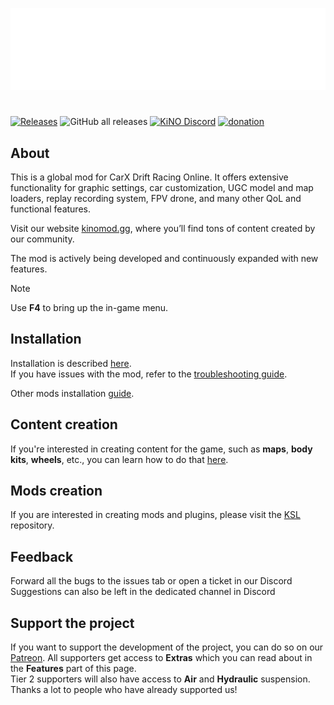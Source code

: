 ![LOGO](Images/kino_banner.png)

#

[![Releases](https://img.shields.io/github/v/release/trbflxr/kino?include_prereleases&label=DOWNLOAD&style=for-the-badge)](https://github.com/trbflxr/kino/releases)
![GitHub all releases](https://img.shields.io/github/downloads/trbflxr/kino/total?label=TOTAL%20DOWNLOADS&style=for-the-badge)
[![KiNO Discord](https://img.shields.io/discord/716264804498538516?label=DISCORD&style=for-the-badge)](https://discord.gg/xvGMEEcEEp)
[![donation](https://img.shields.io/badge/patreon-support-ff424d?style=for-the-badge)](https://www.patreon.com/kinomod)

## About

This is a global mod for CarX Drift Racing Online. It offers extensive functionality for graphic settings, car customization, UGC model and map loaders, replay recording system, FPV drone, and many other QoL and functional features.

Visit our website [kinomod.gg](https://kinomod.gg), where you’ll find tons of content created by our community.

The mod is actively being developed and continuously expanded with new features.

> [!NOTE]  
> Use **F4** to bring up the in-game menu.

## Installation

Installation is described [here](INSTALL.md).  
If you have issues with the mod, refer to the [troubleshooting guide](Help/Support/Troubleshooting.md).

Other mods installation [guide](https://github.com/trbflxr/ksl/blob/master/doc/guide/install_content.md).

## Content creation

If you're interested in creating content for the game, such as **maps**, **body kits**, **wheels**, etc., you can learn how to do that [here](ContentCreation/ContentInfo.md).

## Mods creation

If you are interested in creating mods and plugins, please visit the [KSL](https://github.com/trbflxr/ksl) repository.

## Feedback

Forward all the bugs to the issues tab or open a ticket in our Discord  
Suggestions can also be left in the dedicated channel in Discord

## Support the project

If you want to support the development of the project, you can do so on our [Patreon](https://www.patreon.com/kinomod).
All supporters get access to **Extras** which you can read about in the **Features** part of this page.  
Tier 2 supporters will also have access to **Air** and **Hydraulic** suspension.
Thanks a lot to people who have already supported us!
